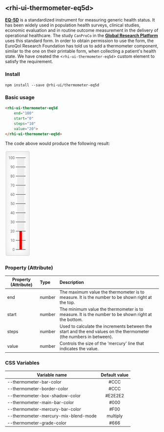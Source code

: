 ## &lt;rhi-ui-thermometer-eq5d&gt;

[**EQ-5D**](https://en.wikipedia.org/wiki/EQ-5D) is a standardized instrument for measuring generic health status. It has been widely used in population health surveys, clinical studies, economic evaluation and in routine outcome measurement in the delivery of operational healthcare.  The study `CanProCo` in the [**Global Research Platform**](https://www.rhigrp.net) uses this standard form.  In order to obtain permission to use the form, the EuroQol Research Foundation has told us to add a thermometer component, similar to the one on their printable form, when collecting a patient's health state.  We have created the &lt;`rhi-ui-thermometer-eq5d`&gt; custom element to satisfy the requirement.

### Install
`npm install --save @rhi-ui/thermometer-eq5d`

### Basic usage

```html
<rhi-ui-thermometer-eq5d
    end="100"
    start="0"
    steps="10"
    value="20">
</rhi-ui-thermometer-eq5d>
```

The code above would produce the following result:

![Thermometer EQ5D](documentation/thermometer-eq5d.png "Thermometer EQ5D")

### Property (Attribute)
| Property (Attribute) | Type    | Description |
|----------------------|:--------|:------------|
| end   | number | The maximum value the thermometer is to measure. It is the number to be shown right at the top. |
| start | number  | The minimum value the thermometer is to measure. It is the number to be shown right at the bottom. |
| steps | number | Used to calculate the increments between the start and the end values on the thermometer (the numbers in between). |
| value | number | Controls the size of the 'mercury' line that indicates the value. |

### CSS Variables
| Variable name                        | Default value |
|--------------------------------------|:-------------:|
| --thermometer-bar-color              | #CCC          |
| --thermometer-border-color           | #CCC          |
| --thermometer-box-shadow-color       | #E2E2E2       |
| --thermometer-main-bar-color         | #000          |
| --thermometer-mercury-bar-color      | #F00          |
| --thermometer-mercury-mix-blend-mode | multiply      |
| --thermometer-grade-color            | #666          |
